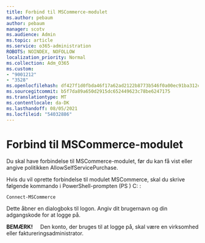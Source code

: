 ```yaml
---
title: Forbind til MSCommerce-modulet
ms.author: pebaum
author: pebaum
manager: scotv
ms.audience: Admin
ms.topic: article
ms.service: o365-administration
ROBOTS: NOINDEX, NOFOLLOW
localization_priority: Normal
ms.collection: Adm_O365
ms.custom:
- "9001212"
- "3528"
ms.openlocfilehash: df427f1d0fbda46f17a62ad2122b8773b546f0a00ec91ba312c609e4a670870f
ms.sourcegitcommit: b5f7da89a650d2915dc652449623c78be6247175
ms.translationtype: MT
ms.contentlocale: da-DK
ms.lasthandoff: 08/05/2021
ms.locfileid: "54032886"
---
```

# <a name="connect-to-the-mscommerce-module"></a>Forbind til MSCommerce-modulet

Du skal have forbindelse til MSCommerce-modulet, før du kan få vist eller angive politikken AllowSelfServicePurchase.  

Hvis du vil oprette forbindelse til modulet MSCommerce, skal du skrive følgende kommando i PowerShell-prompten (PS \) C: :

`Connect-MSCommerce`

Dette åbner en dialogboks til logon. Angiv dit brugernavn og din adgangskode for at logge på.

**BEMÆRK!** &nbsp; &nbsp; Den konto, der bruges til at logge på, skal være en virksomhed eller faktureringsadministrator.
